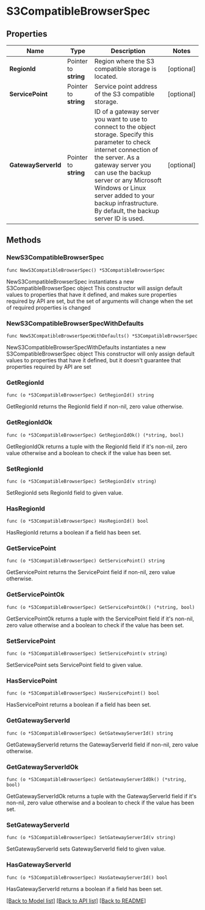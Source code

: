 # S3CompatibleBrowserSpec

## Properties

Name | Type | Description | Notes
------------ | ------------- | ------------- | -------------
**RegionId** | Pointer to **string** | Region where the S3 compatible storage is located. | [optional] 
**ServicePoint** | Pointer to **string** | Service point address of the S3 compatible storage. | [optional] 
**GatewayServerId** | Pointer to **string** | ID of a gateway server you want to use to connect to the object storage. Specify this parameter to check internet connection of the server. As a gateway server you can use the backup server or any Microsoft Windows or Linux server added to your backup infrastructure. By default, the backup server ID is used. | [optional] 

## Methods

### NewS3CompatibleBrowserSpec

`func NewS3CompatibleBrowserSpec() *S3CompatibleBrowserSpec`

NewS3CompatibleBrowserSpec instantiates a new S3CompatibleBrowserSpec object
This constructor will assign default values to properties that have it defined,
and makes sure properties required by API are set, but the set of arguments
will change when the set of required properties is changed

### NewS3CompatibleBrowserSpecWithDefaults

`func NewS3CompatibleBrowserSpecWithDefaults() *S3CompatibleBrowserSpec`

NewS3CompatibleBrowserSpecWithDefaults instantiates a new S3CompatibleBrowserSpec object
This constructor will only assign default values to properties that have it defined,
but it doesn't guarantee that properties required by API are set

### GetRegionId

`func (o *S3CompatibleBrowserSpec) GetRegionId() string`

GetRegionId returns the RegionId field if non-nil, zero value otherwise.

### GetRegionIdOk

`func (o *S3CompatibleBrowserSpec) GetRegionIdOk() (*string, bool)`

GetRegionIdOk returns a tuple with the RegionId field if it's non-nil, zero value otherwise
and a boolean to check if the value has been set.

### SetRegionId

`func (o *S3CompatibleBrowserSpec) SetRegionId(v string)`

SetRegionId sets RegionId field to given value.

### HasRegionId

`func (o *S3CompatibleBrowserSpec) HasRegionId() bool`

HasRegionId returns a boolean if a field has been set.

### GetServicePoint

`func (o *S3CompatibleBrowserSpec) GetServicePoint() string`

GetServicePoint returns the ServicePoint field if non-nil, zero value otherwise.

### GetServicePointOk

`func (o *S3CompatibleBrowserSpec) GetServicePointOk() (*string, bool)`

GetServicePointOk returns a tuple with the ServicePoint field if it's non-nil, zero value otherwise
and a boolean to check if the value has been set.

### SetServicePoint

`func (o *S3CompatibleBrowserSpec) SetServicePoint(v string)`

SetServicePoint sets ServicePoint field to given value.

### HasServicePoint

`func (o *S3CompatibleBrowserSpec) HasServicePoint() bool`

HasServicePoint returns a boolean if a field has been set.

### GetGatewayServerId

`func (o *S3CompatibleBrowserSpec) GetGatewayServerId() string`

GetGatewayServerId returns the GatewayServerId field if non-nil, zero value otherwise.

### GetGatewayServerIdOk

`func (o *S3CompatibleBrowserSpec) GetGatewayServerIdOk() (*string, bool)`

GetGatewayServerIdOk returns a tuple with the GatewayServerId field if it's non-nil, zero value otherwise
and a boolean to check if the value has been set.

### SetGatewayServerId

`func (o *S3CompatibleBrowserSpec) SetGatewayServerId(v string)`

SetGatewayServerId sets GatewayServerId field to given value.

### HasGatewayServerId

`func (o *S3CompatibleBrowserSpec) HasGatewayServerId() bool`

HasGatewayServerId returns a boolean if a field has been set.


[[Back to Model list]](../README.md#documentation-for-models) [[Back to API list]](../README.md#documentation-for-api-endpoints) [[Back to README]](../README.md)


